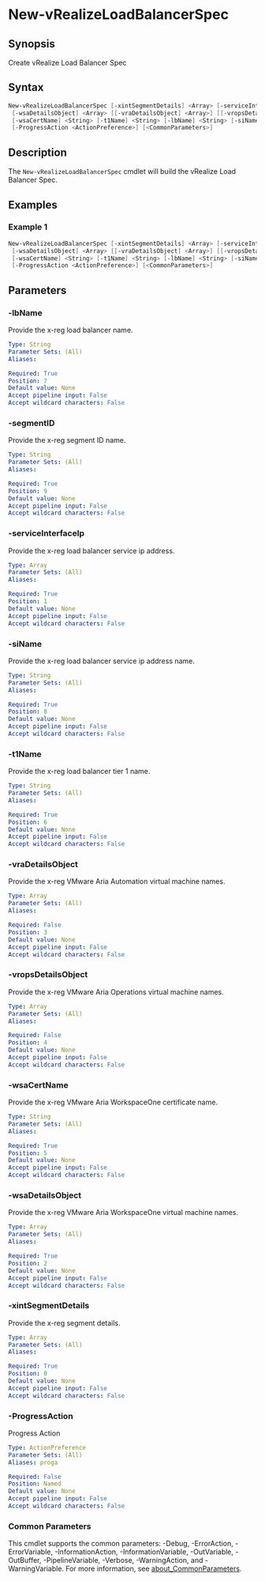 # New-vRealizeLoadBalancerSpec

## Synopsis

Create vRealize Load Balancer Spec

## Syntax

```powershell
New-vRealizeLoadBalancerSpec [-xintSegmentDetails] <Array> [-serviceInterfaceIp] <Array>
 [-wsaDetailsObject] <Array> [[-vraDetailsObject] <Array>] [[-vropsDetailsObject] <Array>]
 [-wsaCertName] <String> [-t1Name] <String> [-lbName] <String> [-siName] <String> [-segmentID] <String>
 [-ProgressAction <ActionPreference>] [<CommonParameters>]
```

## Description

The `New-vRealizeLoadBalancerSpec` cmdlet will build the vRealize Load Balancer Spec.

## Examples

### Example 1

```powershell
New-vRealizeLoadBalancerSpec [-xintSegmentDetails] <Array> [-serviceInterfaceIp] <Array>
 [-wsaDetailsObject] <Array> [[-vraDetailsObject] <Array>] [[-vropsDetailsObject] <Array>]
 [-wsaCertName] <String> [-t1Name] <String> [-lbName] <String> [-siName] <String> [-segmentID] <String>
 [-ProgressAction <ActionPreference>] [<CommonParameters>]
```

## Parameters

### -lbName

Provide the x-reg load balancer name.

```yaml
Type: String
Parameter Sets: (All)
Aliases:

Required: True
Position: 7
Default value: None
Accept pipeline input: False
Accept wildcard characters: False
```

### -segmentID

Provide the x-reg segment ID name.

```yaml
Type: String
Parameter Sets: (All)
Aliases:

Required: True
Position: 9
Default value: None
Accept pipeline input: False
Accept wildcard characters: False
```

### -serviceInterfaceIp

Provide the x-reg load balancer service ip address.

```yaml
Type: Array
Parameter Sets: (All)
Aliases:

Required: True
Position: 1
Default value: None
Accept pipeline input: False
Accept wildcard characters: False
```

### -siName

Provide the x-reg load balancer service ip address name.

```yaml
Type: String
Parameter Sets: (All)
Aliases:

Required: True
Position: 8
Default value: None
Accept pipeline input: False
Accept wildcard characters: False
```

### -t1Name

Provide the x-reg load balancer tier 1 name.

```yaml
Type: String
Parameter Sets: (All)
Aliases:

Required: True
Position: 6
Default value: None
Accept pipeline input: False
Accept wildcard characters: False
```

### -vraDetailsObject

Provide the x-reg VMware Aria Automation virtual machine names.

```yaml
Type: Array
Parameter Sets: (All)
Aliases:

Required: False
Position: 3
Default value: None
Accept pipeline input: False
Accept wildcard characters: False
```

### -vropsDetailsObject

Provide the x-reg VMware Aria Operations virtual machine names.

```yaml
Type: Array
Parameter Sets: (All)
Aliases:

Required: False
Position: 4
Default value: None
Accept pipeline input: False
Accept wildcard characters: False
```

### -wsaCertName

Provide the x-reg VMware Aria WorkspaceOne certificate name.

```yaml
Type: String
Parameter Sets: (All)
Aliases:

Required: True
Position: 5
Default value: None
Accept pipeline input: False
Accept wildcard characters: False
```

### -wsaDetailsObject

Provide the x-reg VMware Aria WorkspaceOne virtual machine names.
```yaml
Type: Array
Parameter Sets: (All)
Aliases:

Required: True
Position: 2
Default value: None
Accept pipeline input: False
Accept wildcard characters: False
```

### -xintSegmentDetails

Provide the x-reg segment details.

```yaml
Type: Array
Parameter Sets: (All)
Aliases:

Required: True
Position: 0
Default value: None
Accept pipeline input: False
Accept wildcard characters: False
```

### -ProgressAction

Progress Action

```yaml
Type: ActionPreference
Parameter Sets: (All)
Aliases: proga

Required: False
Position: Named
Default value: None
Accept pipeline input: False
Accept wildcard characters: False
```

### Common Parameters

This cmdlet supports the common parameters: -Debug, -ErrorAction, -ErrorVariable, -InformationAction, -InformationVariable, -OutVariable, -OutBuffer, -PipelineVariable, -Verbose, -WarningAction, and -WarningVariable. For more information, see [about_CommonParameters](http://go.microsoft.com/fwlink/?LinkID=113216).
